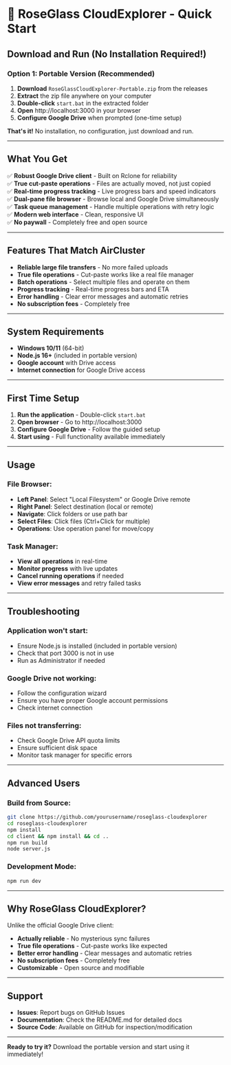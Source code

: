 # 🚀 **RoseGlass CloudExplorer - Quick Start**

## **Download and Run (No Installation Required!)**

### **Option 1: Portable Version (Recommended)**
1. **Download** `RoseGlassCloudExplorer-Portable.zip` from the releases
2. **Extract** the zip file anywhere on your computer
3. **Double-click** `start.bat` in the extracted folder
4. **Open** http://localhost:3000 in your browser
5. **Configure Google Drive** when prompted (one-time setup)

**That's it!** No installation, no configuration, just download and run.

---

## **What You Get**

✅ **Robust Google Drive client** - Built on Rclone for reliability  
✅ **True cut-paste operations** - Files are actually moved, not just copied  
✅ **Real-time progress tracking** - Live progress bars and speed indicators  
✅ **Dual-pane file browser** - Browse local and Google Drive simultaneously  
✅ **Task queue management** - Handle multiple operations with retry logic  
✅ **Modern web interface** - Clean, responsive UI  
✅ **No paywall** - Completely free and open source  

---

## **Features That Match AirCluster**

- **Reliable large file transfers** - No more failed uploads
- **True file operations** - Cut-paste works like a real file manager
- **Batch operations** - Select multiple files and operate on them
- **Progress tracking** - Real-time progress bars and ETA
- **Error handling** - Clear error messages and automatic retries
- **No subscription fees** - Completely free

---

## **System Requirements**

- **Windows 10/11** (64-bit)
- **Node.js 16+** (included in portable version)
- **Google account** with Drive access
- **Internet connection** for Google Drive access

---

## **First Time Setup**

1. **Run the application** - Double-click `start.bat`
2. **Open browser** - Go to http://localhost:3000
3. **Configure Google Drive** - Follow the guided setup
4. **Start using** - Full functionality available immediately

---

## **Usage**

### **File Browser:**
- **Left Panel**: Select "Local Filesystem" or Google Drive remote
- **Right Panel**: Select destination (local or remote)
- **Navigate**: Click folders or use path bar
- **Select Files**: Click files (Ctrl+Click for multiple)
- **Operations**: Use operation panel for move/copy

### **Task Manager:**
- **View all operations** in real-time
- **Monitor progress** with live updates
- **Cancel running operations** if needed
- **View error messages** and retry failed tasks

---

## **Troubleshooting**

### **Application won't start:**
- Ensure Node.js is installed (included in portable version)
- Check that port 3000 is not in use
- Run as Administrator if needed

### **Google Drive not working:**
- Follow the configuration wizard
- Ensure you have proper Google account permissions
- Check internet connection

### **Files not transferring:**
- Check Google Drive API quota limits
- Ensure sufficient disk space
- Monitor task manager for specific errors

---

## **Advanced Users**

### **Build from Source:**
```bash
git clone https://github.com/yourusername/roseglass-cloudexplorer
cd roseglass-cloudexplorer
npm install
cd client && npm install && cd ..
npm run build
node server.js
```

### **Development Mode:**
```bash
npm run dev
```

---

## **Why RoseGlass CloudExplorer?**

Unlike the official Google Drive client:
- **Actually reliable** - No mysterious sync failures
- **True file operations** - Cut-paste works like expected
- **Better error handling** - Clear messages and automatic retries
- **No subscription fees** - Completely free
- **Customizable** - Open source and modifiable

---

## **Support**

- **Issues**: Report bugs on GitHub Issues
- **Documentation**: Check the README.md for detailed docs
- **Source Code**: Available on GitHub for inspection/modification

---

**Ready to try it?** Download the portable version and start using it immediately!
